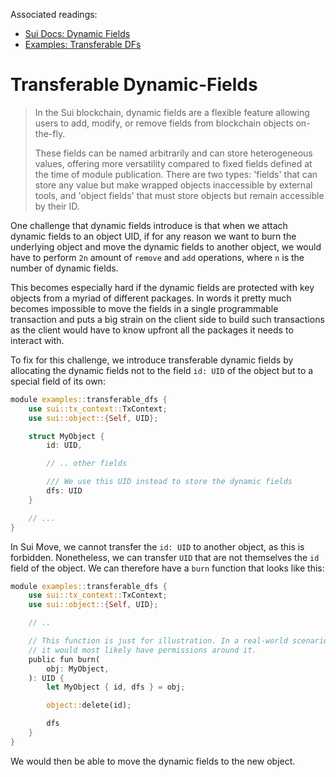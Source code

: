 Associated readings:
- [Sui Docs: Dynamic Fields](https://docs.sui.io/concepts/dynamic-fields)
- [Examples: Transferable DFs](https://github.com/nmboavida/suinami-book/blob/main/examples/sources/transferable_dfs.move)

# Transferable Dynamic-Fields

>In the Sui blockchain, dynamic fields are a flexible feature allowing users to add, modify, or remove fields from blockchain objects on-the-fly.
>
>These fields can be named arbitrarily and can store heterogeneous values, offering more versatility compared to fixed fields defined at the time of module publication. There are two types: 'fields' that can store any value but make wrapped objects inaccessible by external tools, and 'object fields' that must store objects but remain accessible by their ID.

One challenge that dynamic fields introduce is that when we attach dynamic fields to an object UID, if for any reason we want to burn the underlying object and move the dynamic fields to another object, we would have to perform `2n` amount of `remove` and `add` operations, where `n` is the number of dynamic fields.

This becomes especially hard if the dynamic fields are protected with key objects from a myriad of different packages. In words it pretty much becomes impossible to move the fields in a single programmable transaction and puts a big strain on the client side to build such transactions as the client would have to know upfront all the packages it needs to interact with.

To fix for this challenge, we introduce transferable dynamic fields by allocating the dynamic fields not to the field `id: UID` of the object but to a special field of its own:

```rust
module examples::transferable_dfs {
    use sui::tx_context::TxContext;
    use sui::object::{Self, UID};

    struct MyObject {
        id: UID,

        // .. other fields

        /// We use this UID instead to store the dynamic fields
        dfs: UID
    }

    // ...
}
```

In Sui Move, we cannot transfer the `id: UID` to another object, as this is forbidden. Nonetheless, we can transfer `UID` that are not themselves the `id` field of the object. We can therefore have a `burn` function that looks like this:

```rust
module examples::transferable_dfs {
    use sui::tx_context::TxContext;
    use sui::object::{Self, UID};

    // ..

    // This function is just for illustration. In a real-world scenario
    // it would most likely have permissions around it.
    public fun burn(
        obj: MyObject,
    ): UID {
        let MyObject { id, dfs } = obj;

        object::delete(id);

        dfs
    }
}
```

We would then be able to move the dynamic fields to the new object.
